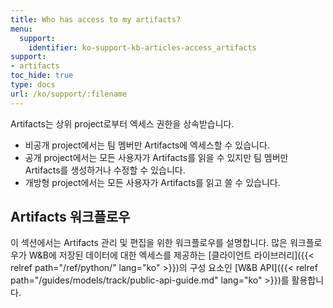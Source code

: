```yaml
---
title: Who has access to my artifacts?
menu:
  support:
    identifier: ko-support-kb-articles-access_artifacts
support:
- artifacts
toc_hide: true
type: docs
url: /ko/support/:filename
---
```


Artifacts는 상위 project로부터 엑세스 권한을 상속받습니다.

* 비공개 project에서는 팀 멤버만 Artifacts에 엑세스할 수 있습니다.
* 공개 project에서는 모든 사용자가 Artifacts를 읽을 수 있지만 팀 멤버만 Artifacts를 생성하거나 수정할 수 있습니다.
* 개방형 project에서는 모든 사용자가 Artifacts를 읽고 쓸 수 있습니다.

## Artifacts 워크플로우

이 섹션에서는 Artifacts 관리 및 편집을 위한 워크플로우를 설명합니다. 많은 워크플로우가 W&B에 저장된 데이터에 대한 엑세스를 제공하는 [클라이언트 라이브러리]({{< relref path="/ref/python/" lang="ko" >}})의 구성 요소인 [W&B API]({{< relref path="/guides/models/track/public-api-guide.md" lang="ko" >}})를 활용합니다.
